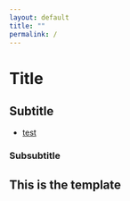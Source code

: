 ```yaml
---
layout: default
title: ""
permalink: /
---
```


# Title

## Subtitle

- [test](/MDR_Guideline//md_sites/)


### Subsubtitle

This is the template
---


